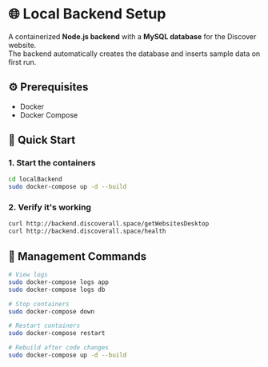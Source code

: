 # 🌐 Local Backend Setup
A containerized **Node.js backend** with a **MySQL database** for the Discover website.  
The backend automatically creates the database and inserts sample data on first run.

## ⚙️ Prerequisites
- Docker
- Docker Compose

## 🚀 Quick Start

### 1. Start the containers
```bash
cd localBackend
sudo docker-compose up -d --build
```

### 2. Verify it's working
```bash
curl http://backend.discoverall.space/getWebsitesDesktop
curl http://backend.discoverall.space/health
```

## 🔧 Management Commands
```bash
# View logs
sudo docker-compose logs app
sudo docker-compose logs db

# Stop containers
sudo docker-compose down

# Restart containers
sudo docker-compose restart

# Rebuild after code changes
sudo docker-compose up -d --build
```
